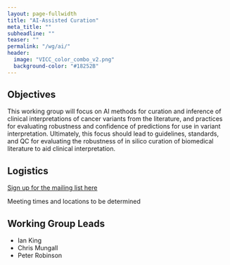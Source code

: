 ```yaml
---
layout: page-fullwidth
title: "AI-Assisted Curation"
meta_title: ""
subheadline: ""
teaser: ""
permalink: "/wg/ai/"
header:
  image: "VICC_color_combo_v2.png"
  background-color: "#18252B"
---
```



## Objectives
This working group will focus on AI methods for curation and inference of clinical interpretations of cancer variants from the literature, and practices for evaluating robustness and confidence of predictions for use in variant interpretation. Ultimately, this focus should lead to guidelines, standards, and QC for evaluating the robustness of in silico curation of biomedical literature to aid clinical interpretation.

## Logistics

[Sign up for the mailing list here](https://groups.google.com/forum/#!forum/vicc-ai-wg)

Meeting times and locations to be determined

## Working Group Leads

* Ian King
* Chris Mungall
* Peter Robinson